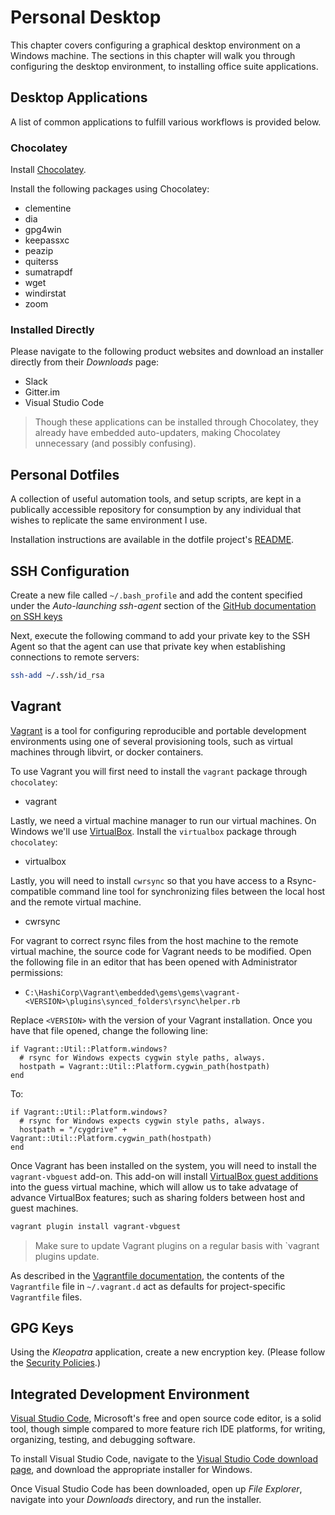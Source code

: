 # Personal Desktop

This chapter covers configuring a graphical desktop environment on a Windows machine. The sections in this chapter will walk you through configuring the desktop environment, to installing office suite applications.

## Desktop Applications

A list of common applications to fulfill various workflows is provided below.

### Chocolatey

Install [Chocolatey](https://chocolatey.org/).

Install the following packages using Chocolatey:
* clementine
* dia
* gpg4win
* keepassxc
* peazip
* quiterss
* sumatrapdf
* wget
* windirstat
* zoom

### Installed Directly

Please navigate to the following product websites and download an installer directly from their _Downloads_ page:
* Slack
* Gitter.im
* Visual Studio Code

> Though these applications can be installed through Chocolatey, they already have embedded auto-updaters, making Chocolatey unnecessary (and possibly confusing).

## Personal Dotfiles

A collection of useful automation tools, and setup scripts, are kept in a publically accessible repository for consumption by any individual that wishes to replicate the same environment I use.

Installation instructions are available in the dotfile project's [README](https://gitlab.com/hutson/dotfiles/blob/master/README.md).

## SSH Configuration

Create a new file called `~/.bash_profile` and add the content specified under the _Auto-launching ssh-agent_ section of the [GitHub documentation on SSH keys](https://help.github.com/articles/working-with-ssh-key-passphrases/#auto-launching-ssh-agent-on-git-for-windows)

Next, execute the following command to add your private key to the SSH Agent so that the agent can use that private key when establishing connections to remote servers:

```bash
ssh-add ~/.ssh/id_rsa
```

## Vagrant

[Vagrant](https://www.vagrantup.com/) is a tool for configuring reproducible and portable development environments using one of several provisioning tools, such as virtual machines through libvirt, or docker containers.

To use Vagrant you will first need to install the `vagrant` package through `chocolatey`:
* vagrant

Lastly, we need a virtual machine manager to run our virtual machines. On Windows we'll use [VirtualBox](https://www.virtualbox.org/wiki/Downloads). Install the `virtualbox` package through `chocolatey`:
* virtualbox

Lastly, you will need to install `cwrsync` so that you have access to a Rsync-compatible command line tool for synchronizing files between the local host and the remote virtual machine.
* cwrsync

For vagrant to correct rsync files from the host machine to the remote virtual machine, the source code for Vagrant needs to be modified. Open the following file in an editor that has been opened with Administrator permissions:
* `C:\HashiCorp\Vagrant\embedded\gems\gems\vagrant-<VERSION>\plugins\synced_folders\rsync\helper.rb`

Replace `<VERSION>` with the version of your Vagrant installation. Once you have that file opened, change the following line:

```
if Vagrant::Util::Platform.windows?
  # rsync for Windows expects cygwin style paths, always.
  hostpath = Vagrant::Util::Platform.cygwin_path(hostpath)
end
```

To:

```
if Vagrant::Util::Platform.windows?
  # rsync for Windows expects cygwin style paths, always.
  hostpath = "/cygdrive" + Vagrant::Util::Platform.cygwin_path(hostpath)
end
```

Once Vagrant has been installed on the system, you will need to install the `vagrant-vbguest` add-on. This add-on will install [VirtualBox guest additions](https://www.virtualbox.org/manual/ch04.html) into the guess virtual machine, which will allow us to take advatage of advance VirtualBox features; such as sharing folders between host and guest machines.

```bash
vagrant plugin install vagrant-vbguest
```

> Make sure to update Vagrant plugins on a regular basis with `vagrant plugins update.

As described in the [Vagrantfile documentation](https://www.vagrantup.com/docs/vagrantfile/), the contents of the `Vagrantfile` file in `~/.vagrant.d` act as defaults for project-specific `Vagrantfile` files.

## GPG Keys

Using the _Kleopatra_ application, create a new encryption key. (Please follow the [Security Policies](../tips/security-policies.md).)

## Integrated Development Environment

[Visual Studio Code](https://code.visualstudio.com/), Microsoft's free and open source code editor, is a solid tool, though simple compared to more feature rich IDE platforms, for writing, organizing, testing, and debugging software.

To install Visual Studio Code, navigate to the [Visual Studio Code download page](https://code.visualstudio.com/Download), and download the appropriate installer for Windows.

Once Visual Studio Code has been downloaded, open up _File Explorer_, navigate into your _Downloads_ directory, and run the installer.
